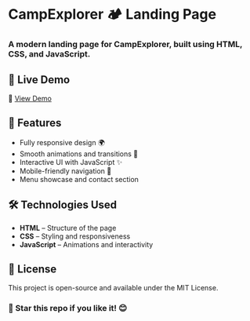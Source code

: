 # CampExplorer 🏕️ Landing Page 

### A modern landing page for CampExplorer, built using HTML, CSS, and JavaScript.

## 🚀 Live Demo

🔗 [View Demo](https://faresgherbawi.github.io/CampExplorer/)


## 📌 Features

- Fully responsive design 🌍  
- Smooth animations and transitions 🎨  
- Interactive UI with JavaScript ✨  
- Mobile-friendly navigation 📱  
- Menu showcase and contact section  


## 🛠️ Technologies Used

- **HTML** – Structure of the page  
- **CSS** – Styling and responsiveness  
- **JavaScript** – Animations and interactivity  

## 📜 License
This project is open-source and available under the MIT License.

### 🌟 Star this repo if you like it! 😊
